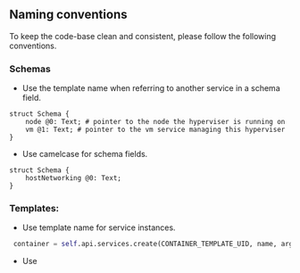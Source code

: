 ## Naming conventions

To keep the code-base clean and consistent, please follow the following conventions.

### Schemas

- Use the template name when referring to another service in a schema field.

```capnp
struct Schema {
    node @0: Text; # pointer to the node the hyperviser is running on
    vm @1: Text; # pointer to the vm service managing this hyperviser
}
```

- Use camelcase for schema fields.

```capnp
struct Schema {
    hostNetworking @0: Text;
}
```

### Templates:

- Use template name for service instances.

```python
 container = self.api.services.create(CONTAINER_TEMPLATE_UID, name, args)

```

- Use <template>_sal for sal variables.
```python
node_sal = j.clients.zero_os.sal.node_get("bootstrap")

```

## Documentation:
Every new template should be accompanied by a README.md explaining the different fields of the schema, the available actions and any other information that might help the user.
Please use other documentation as a reference.

## Tests:
Every new template should be accompanied by a test file. Please use other tests as a reference.




